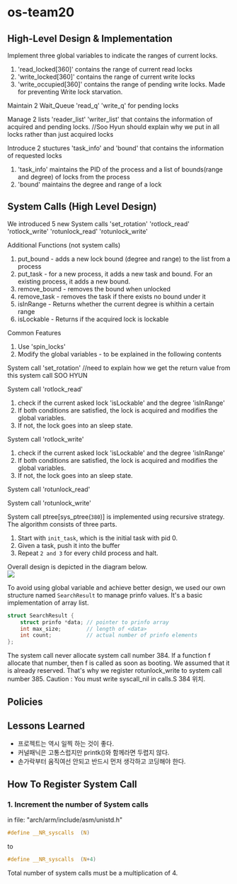# os-team20

## High-Level Design & Implementation
Implement three global variables to indicate the ranges of current locks.
1. 'read_locked[360]' contains the range of current read locks  
2. 'write_locked[360]' contains the range of current write locks
3. 'write_occupied[360]' contains the range of pending write locks. Made for preventing Write lock starvation. 

Maintain 2 Wait_Queue 'read_q' 'write_q' for pending locks

Manage 2 lists 'reader_list' 'writer_list' that contains the information of acquired and pending locks.
//Soo Hyun should explain why we put in all locks rather than just acquired locks

Introduce 2 stuctures 'task_info' and 'bound' that contains the information of requested locks
1. 'task_info' maintains the PID of the process and a list of bounds(range and degree) of locks from the process
2. 'bound' maintains the degree and range of a lock

## System Calls (High Level Design)
We introduced 5 new System calls 'set_rotation' 'rotlock_read' 'rotlock_write' 'rotunlock_read' 'rotunlock_write'

Additional Functions (not system calls)
1.  put_bound - adds a new lock bound (degree and range) to the list from a process
2.  put_task - for a new process, it adds a new task and bound. For an existing process, it adds a new bound. 
3.  remove_bound - removes the bound when unlocked
4.  remove_task - removes the task if there exists no bound under it
5.  isInRange - Returns whether the current degree is whithin a certain range
6.  isLockable - Returns if the acquired lock is lockable

Common Features
1.  Use 'spin_locks'
2.  Modify the global variables - to be explained in the following contents 

System call 'set_rotation'
//need to explain how we get the return value from this system call SOO HYUN

System call 'rotlock_read' 
1.  check if the current asked lock 'isLockable' and the degree 'isInRange'
2.  If both conditions are satisfied, the lock is acquired and modifies the global variables. 
3.  If not, the lock goes into an sleep state.

System call 'rotlock_write' 
1.  check if the current asked lock 'isLockable' and the degree 'isInRange'
2.  If both conditions are satisfied, the lock is acquired and modifies the global variables. 
3.  If not, the lock goes into an sleep state.

System call 'rotunlock_read'

System call 'rotunlock_write'

System call ptree[sys_ptree(`380`)] is implemented using recursive strategy. The algorithm consists of three parts.
1. Start with `init_task`, which is the initial task with pid 0.
2. Given a task, push it into the buffer
3. Repeat `2 and 3` for every child process and halt.

Overall design is depicted in the diagram below.  
![](https://github.com/swsnu/os-team20/blob/master/Proj1%20Diagram.png)

To avoid using global variable and achieve better design, we used our own structure named `SearchResult` to manage prinfo values. It's a basic implementation of array list.
```c
struct SearchResult {
	struct prinfo *data; // pointer to prinfo array
	int max_size;        // length of <data>
	int count;           // actual number of prinfo elements
};
```


The system call never allocate system call number 384. If a function f allocate that number, then f is called as soon as booting. We assumed that it is already reserved. That's why we register rotunlock_write to system call number 385.
Caution : You must write syscall_nil in calls.S 384 위치.

## Policies



## Lessons Learned
* 프로젝트는 역시 일찍 하는 것이 좋다.
* 커널패닉은 고통스럽지만 printk()와 함께라면 두렵지 않다.
* 손가락부터 움직여선 안되고 반드시 먼저 생각하고 코딩해야 한다.

## How To Register System Call
### 1. Increment the number of System calls
in file: "arch/arm/include/asm/unistd.h"
``` c
#define __NR_syscalls  (N)
```
to
```c
#define __NR_syscalls  (N+4)
```
Total number of system calls must be a multiplication of 4.


